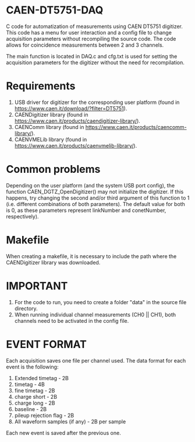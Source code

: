 # CAEN-DT5751-DAQ
C code for automatization of measurements using CAEN DT5751 digitizer. This code has a menu for user interaction and a config file to change acquisition parameters without recompiling the source code. The code allows for coincidence measurements between 2 and 3 channels.

The main function is located in DAQ.c and cfg.txt is used for setting the acquisition parameters for the digitizer without the need for recompilation. 

# Requirements

  1. USB driver for digitizer for the corresponding user platform (found in https://www.caen.it/download/?filter=DT5751).
  2. CAENDigitizer library (found in https://www.caen.it/products/caendigitizer-library/).
  3. CAENComm library (found in https://www.caen.it/products/caencomm-library/).
  4. CAENVMELib library (found in https://www.caen.it/products/caenvmelib-library/).

# Common problems

Depending on the user platform (and the system USB port config), the function CAEN_DGTZ_OpenDigitizer() may not initialize the digitizer. If this happens, try changing the second and/or third argument of this function to 1 (i.e. different combinations of both parameters). The default value for both is 0, as these parameters represent linkNumber and conetNumber, respectively).

# Makefile

When creating a makefile, it is necessary to include the path where the CAENDigitizer library was downloaded.

# IMPORTANT

  1. For the code to run, you need to create a folder "data" in the source file directory.
  2. When running individual channel measurements (CH0 || CH1), both channels need to be activated in the config file.

# EVENT FORMAT

Each acquisition saves one file per channel used. The data format for each event is the following:

  1. Extended timetag - 2B
  2. timetag - 4B
  3. fine timetag - 2B
  4. charge short - 2B
  5. charge long - 2B
  6. baseline - 2B
  7. pileup rejection flag - 2B
  8. All waveform samples (if any) - 2B per sample

Each new event is saved after the previous one.
